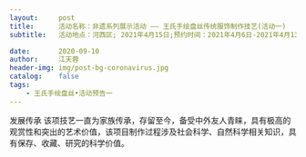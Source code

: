 ```yaml
---
layout:     post
title:      活动名称：非遗系列展示活动 —— 王氏手绘盘丝传统服饰制作技艺(活动一)
subtitle:   活动地点：河西区; 2021年4月15日;预约时间：2021年4月6日-2021年4月13日上午12:00

date:       2020-09-10
author:     江天蓉
header-img: img/post-bg-coronavirus.jpg
catalog:    false
tags:
    - 王氏手绘盘丝•活动预告一
---
```

发展传承
    该项技艺一直为家族传承，存留至今，备受中外友人青睐，具有极高的观赏性和突出的艺术价值，该项目制作过程涉及社会科学、自然科学相关知识，具有保存、收藏、研究的科学价值。
